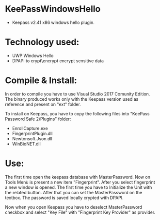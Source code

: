 # KeePassWindowsHello

- Keepass v2.41 x86 windows hello plugin.

# Technology used:

  - UWP Windows Hello 
  - DPAPI to crypt\encrypt encrypt sensitive data

# Compile & Install:

In order to compile you have to use Visual Studio 2017 Comunity Edition.
The binary produced works only with the Keepass version used as reference and present on "ext" folder.

To install on Keepass, you have to copy the following files into "KeePass Password Safe 2\Plugins" folder:
  - EnrollCapture.exe
  - FingerprintPlugin.dll
  - Newtonsoft.Json.dll
  - WinBioNET.dll

# Use:

The first time open the keepass database with MasterPassword. 
Now on Tools Menù is present a new item "Fingerprint".
After you select fingerprint a new window is opened.
The first time you have to Initialize the Unit with the related button.
After that you can set the MasterPassword on the textbox.
The password is saved locally crypted with DPAPI.

Now when you open Keepass you have to deselect MasterPassword checkbox and select "Key File" with "Fingerprint Key Provider" as provider.
